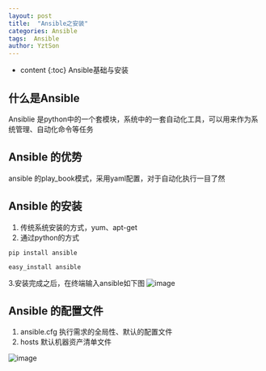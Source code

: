 ```yaml
---
layout: post
title:  "Ansible之安装"
categories: Ansible
tags:  Ansible
author: YztSon
---
```


* content
{:toc}
Ansible基础与安装
## 什么是Ansible
Ansiblie 是python中的一个套模块，系统中的一套自动化工具，可以用来作为系统管理、自动化命令等任务
## Ansible 的优势
ansible 的play_book模式，采用yaml配置，对于自动化执行一目了然

## Ansible 的安装
1. 传统系统安装的方式，yum、apt-get
2. 通过python的方式

````
pip install ansible 

easy_install ansible

````
3.安装完成之后，在终端输入ansible如下图
![image](https://buqiucdn.github.io/upload/ansible.png)

## Ansible 的配置文件

1. ansible.cfg 执行需求的全局性、默认的配置文件
2. hosts 默认机器资产清单文件

![image](https://buqiucdn.github.io/upload/ansible_host.png)










